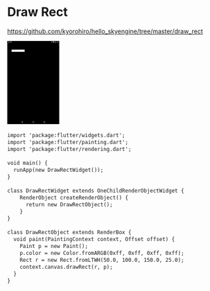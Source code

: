 # Draw Rect

https://github.com/kyorohiro/hello_skyengine/tree/master/draw_rect

![](screen.png)

```
import 'package:flutter/widgets.dart';
import 'package:flutter/painting.dart';
import 'package:flutter/rendering.dart';

void main() {
  runApp(new DrawRectWidget());
}

class DrawRectWidget extends OneChildRenderObjectWidget {
    RenderObject createRenderObject() {
      return new DrawRectObject();
    }
}

class DrawRectObject extends RenderBox {
  void paint(PaintingContext context, Offset offset) {
    Paint p = new Paint();
    p.color = new Color.fromARGB(0xff, 0xff, 0xff, 0xff);
    Rect r = new Rect.fromLTWH(50.0, 100.0, 150.0, 25.0);
    context.canvas.drawRect(r, p);
  }
}
```